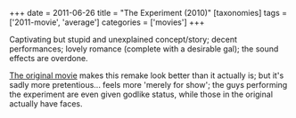 +++
date = 2011-06-26
title = "The Experiment (2010)"
[taxonomies]
tags = ['2011-movie', 'average']
categories = ['movies']
+++

Captivating but stupid and unexplained concept/story; decent
performances; lovely romance (complete with a desirable gal); the sound
effects are overdone.

[The original movie] makes this remake look better than it actually is;
but it's sadly more pretentious... feels more 'merely for show'; the
guys performing the experiment are even given godlike status, while
those in the original actually have faces.

  [The original movie]: @/das-experiment-2001.md
